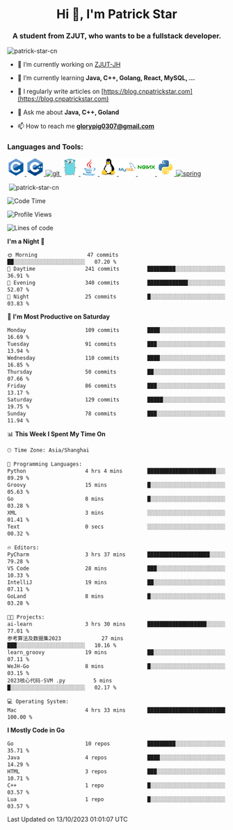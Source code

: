 <h1 align="center">Hi 👋, I'm Patrick Star</h1>
<h3 align="center">A student from ZJUT, who wants to be a fullstack developer.</h3>

<p align="left"> <img src="https://komarev.com/ghpvc/?username=patrick-star-cn&label=Profile%20views&color=0e75b6&style=flat" alt="patrick-star-cn" /> </p>

- 🔭 I’m currently working on [ZJUT-JH](https://github.com/zjutjh)

- 🌱 I’m currently learning **Java, C++, Golang, React, MySQL, ...**

- 📝 I regularly write articles on [https://blog.cnpatrickstar.com](https://blog.cnpatrickstar.com)

- 💬 Ask me about **Java, C++, Goland**

- 📫 How to reach me **glorypig0307@gmail.com**


<h3 align="left">Languages and Tools:</h3>
<p align="left"> 
  <a href="https://www.cprogramming.com/" target="_blank" rel="noreferrer"> 
    <img src="https://raw.githubusercontent.com/devicons/devicon/master/icons/c/c-original.svg" alt="c" width="40" height="40"/> 
  </a> 
  <a href="https://www.w3schools.com/cpp/" target="_blank" rel="noreferrer"> 
    <img src="https://raw.githubusercontent.com/devicons/devicon/master/icons/cplusplus/cplusplus-original.svg" alt="cplusplus" width="40" height="40"/> 
  </a> 
  <a href="https://git-scm.com/" target="_blank" rel="noreferrer"> 
    <img src="https://www.vectorlogo.zone/logos/git-scm/git-scm-icon.svg" alt="git" width="40" height="40"/> 
  </a> 
  <a href="https://golang.org" target="_blank" rel="noreferrer"> 
    <img src="https://raw.githubusercontent.com/devicons/devicon/master/icons/go/go-original.svg" alt="go" width="40" height="40"/> 
  </a> 
  <a href="https://www.java.com" target="_blank" rel="noreferrer"> 
    <img src="https://raw.githubusercontent.com/devicons/devicon/master/icons/java/java-original.svg" alt="java" width="40" height="40"/> 
  </a> 
  <a href="https://www.linux.org/" target="_blank" rel="noreferrer"> 
    <img src="https://raw.githubusercontent.com/devicons/devicon/master/icons/linux/linux-original.svg" alt="linux" width="40" height="40"/> 
  </a> 
  <a href="https://www.mysql.com/" target="_blank" rel="noreferrer"> 
    <img src="https://raw.githubusercontent.com/devicons/devicon/master/icons/mysql/mysql-original-wordmark.svg" alt="mysql" width="40" height="40"/> 
  </a> 
  <a href="https://www.nginx.com" target="_blank" rel="noreferrer"> 
    <img src="https://raw.githubusercontent.com/devicons/devicon/master/icons/nginx/nginx-original.svg" alt="nginx" width="40" height="40"/> 
  </a> 
  <a href="https://www.python.org" target="_blank" rel="noreferrer"> 
    <img src="https://raw.githubusercontent.com/devicons/devicon/master/icons/python/python-original.svg" alt="python" width="40" height="40"/> 
  </a> 
  <a href="https://spring.io/" target="_blank" rel="noreferrer"> 
    <img src="https://www.vectorlogo.zone/logos/springio/springio-icon.svg" alt="spring" width="40" height="40"/> 
  </a>
</p>

<p>&nbsp;<img align="center" src="https://github-readme-stats.vercel.app/api?username=patrick-star-cn&show_icons=true&locale=en" alt="patrick-star-cn" /></p>

<!--START_SECTION:waka-->
![Code Time](http://img.shields.io/badge/Code%20Time-412%20hrs%2023%20mins-blue)

![Profile Views](http://img.shields.io/badge/Profile%20Views-0-blue)

![Lines of code](https://img.shields.io/badge/From%20Hello%20World%20I%27ve%20Written-5.2%20million%20lines%20of%20code-blue)

**I'm a Night 🦉** 

```text
🌞 Morning                47 commits          ██░░░░░░░░░░░░░░░░░░░░░░░   07.20 % 
🌆 Daytime                241 commits         █████████░░░░░░░░░░░░░░░░   36.91 % 
🌃 Evening                340 commits         █████████████░░░░░░░░░░░░   52.07 % 
🌙 Night                  25 commits          █░░░░░░░░░░░░░░░░░░░░░░░░   03.83 % 
```
📅 **I'm Most Productive on Saturday** 

```text
Monday                   109 commits         ████░░░░░░░░░░░░░░░░░░░░░   16.69 % 
Tuesday                  91 commits          ███░░░░░░░░░░░░░░░░░░░░░░   13.94 % 
Wednesday                110 commits         ████░░░░░░░░░░░░░░░░░░░░░   16.85 % 
Thursday                 50 commits          ██░░░░░░░░░░░░░░░░░░░░░░░   07.66 % 
Friday                   86 commits          ███░░░░░░░░░░░░░░░░░░░░░░   13.17 % 
Saturday                 129 commits         █████░░░░░░░░░░░░░░░░░░░░   19.75 % 
Sunday                   78 commits          ███░░░░░░░░░░░░░░░░░░░░░░   11.94 % 
```


📊 **This Week I Spent My Time On** 

```text
🕑︎ Time Zone: Asia/Shanghai

💬 Programming Languages: 
Python                   4 hrs 4 mins        ██████████████████████░░░   89.29 % 
Groovy                   15 mins             █░░░░░░░░░░░░░░░░░░░░░░░░   05.63 % 
Go                       8 mins              █░░░░░░░░░░░░░░░░░░░░░░░░   03.28 % 
XML                      3 mins              ░░░░░░░░░░░░░░░░░░░░░░░░░   01.41 % 
Text                     0 secs              ░░░░░░░░░░░░░░░░░░░░░░░░░   00.32 % 

🔥 Editors: 
PyCharm                  3 hrs 37 mins       ████████████████████░░░░░   79.28 % 
VS Code                  28 mins             ███░░░░░░░░░░░░░░░░░░░░░░   10.33 % 
IntelliJ                 19 mins             ██░░░░░░░░░░░░░░░░░░░░░░░   07.11 % 
GoLand                   8 mins              █░░░░░░░░░░░░░░░░░░░░░░░░   03.28 % 

🐱‍💻 Projects: 
ai-learn                 3 hrs 30 mins       ███████████████████░░░░░░   77.01 % 
参考算法及数据集2023             27 mins             ███░░░░░░░░░░░░░░░░░░░░░░   10.16 % 
learn_groovy             19 mins             ██░░░░░░░░░░░░░░░░░░░░░░░   07.11 % 
WeJH-Go                  8 mins              █░░░░░░░░░░░░░░░░░░░░░░░░   03.15 % 
2023核心代码-SVM .py         5 mins              █░░░░░░░░░░░░░░░░░░░░░░░░   02.17 % 

💻 Operating System: 
Mac                      4 hrs 33 mins       █████████████████████████   100.00 % 
```

**I Mostly Code in Go** 

```text
Go                       10 repos            █████████░░░░░░░░░░░░░░░░   35.71 % 
Java                     4 repos             ████░░░░░░░░░░░░░░░░░░░░░   14.29 % 
HTML                     3 repos             ███░░░░░░░░░░░░░░░░░░░░░░   10.71 % 
C++                      1 repo              █░░░░░░░░░░░░░░░░░░░░░░░░   03.57 % 
Lua                      1 repo              █░░░░░░░░░░░░░░░░░░░░░░░░   03.57 % 
```




 Last Updated on 13/10/2023 01:01:07 UTC
<!--END_SECTION:waka-->